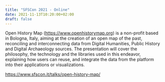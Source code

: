 ```yaml
---
title: "SFSCon 2021 - Online"
date: 2021-11-13T10:20:00+02:00
draft: false
---
```


Open History Map (https://www.openhistorymap.org) is a non-profit based in Bologna, Italy, aiming at the creation of an open map of the past, reconciling and interconnecting data from Digital Humanities, Public History and Digital Archaeology sources. The presentation will cover the philosophy, the technology and the libraries used in this endeavor, explaining how users can reuse, and integrate the data from the platform into their applications or visualizations.

https://www.sfscon.it/talks/open-history-map/
